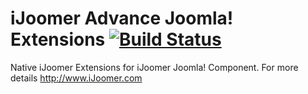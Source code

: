iJoomer Advance Joomla! Extensions   [![Build Status](https://travis-ci.org/ijoomer-advance/extensions.svg)](https://travis-ci.org/ijoomer-advance/extensions)
=============================

Native iJoomer Extensions for iJoomer Joomla! Component.
For more details http://www.iJoomer.com
